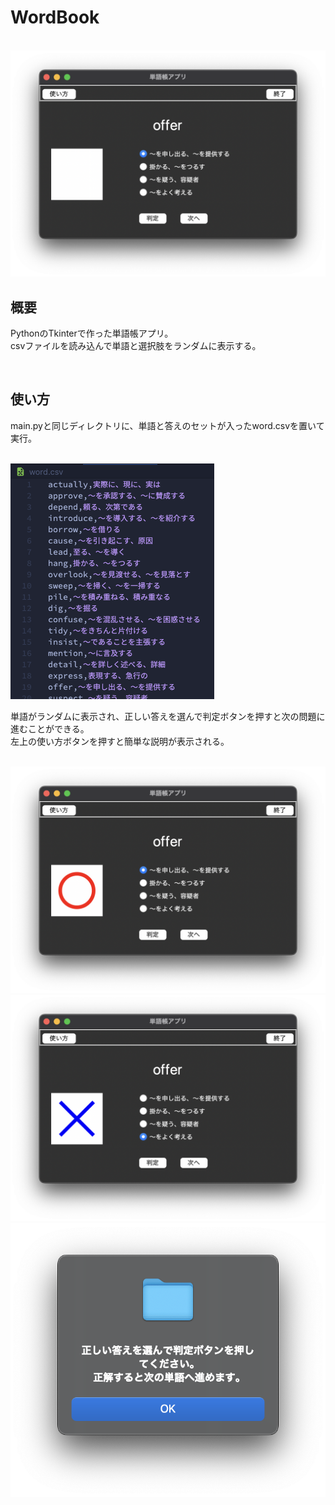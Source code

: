 # WordBook

<br>
<img src="./images/gamen.png">

## 概要
PythonのTkinterで作った単語帳アプリ。  
csvファイルを読み込んで単語と選択肢をランダムに表示する。

<br>

## 使い方
main.pyと同じディレクトリに、単語と答えのセットが入ったword.csvを置いて実行。

<br>
<img src="./images/word.png">
<br>

単語がランダムに表示され、正しい答えを選んで判定ボタンを押すと次の問題に進むことができる。  
左上の使い方ボタンを押すと簡単な説明が表示される。

<br>
<img src="./images/maru.png">
<img src="./images/batu.png">
<img src="./images/howtouse.png">
